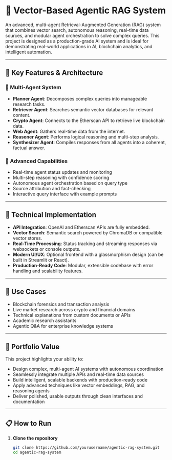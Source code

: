 # 🤖 Vector-Based Agentic RAG System

An advanced, multi-agent Retrieval-Augmented Generation (RAG) system that combines vector search, autonomous reasoning, real-time data sources, and modular agent orchestration to solve complex queries. This project is designed as a production-grade AI system and is ideal for demonstrating real-world applications in AI, blockchain analytics, and intelligent automation.

---

## 🚀 Key Features & Architecture

### 🔹 Multi-Agent System
- **Planner Agent**: Decomposes complex queries into manageable research tasks.
- **Retriever Agent**: Searches semantic vector databases for relevant content.
- **Crypto Agent**: Connects to the Etherscan API to retrieve live blockchain data.
- **Web Agent**: Gathers real-time data from the internet.
- **Reasoner Agent**: Performs logical reasoning and multi-step analysis.
- **Synthesizer Agent**: Compiles responses from all agents into a coherent, factual answer.

### 🔹 Advanced Capabilities
- Real-time agent status updates and monitoring
- Multi-step reasoning with confidence scoring
- Autonomous agent orchestration based on query type
- Source attribution and fact-checking
- Interactive query interface with example prompts

---

## 🔧 Technical Implementation

- **API Integration**: OpenAI and Etherscan APIs are fully embedded.
- **Vector Search**: Semantic search powered by ChromaDB or compatible vector stores.
- **Real-Time Processing**: Status tracking and streaming responses via websockets or console outputs.
- **Modern UI/UX**: Optional frontend with a glassmorphism design (can be built in Streamlit or React).
- **Production-Ready Code**: Modular, extensible codebase with error handling and scalability features.

---

## 🧠 Use Cases

- Blockchain forensics and transaction analysis
- Live market research across crypto and financial domains
- Technical explanations from custom documents or APIs
- Academic research assistants
- Agentic Q&A for enterprise knowledge systems

---

## 💼 Portfolio Value

This project highlights your ability to:
- Design complex, multi-agent AI systems with autonomous coordination
- Seamlessly integrate multiple APIs and real-time data sources
- Build intelligent, scalable backends with production-ready code
- Apply advanced techniques like vector embeddings, RAG, and reasoning agents
- Deliver polished, usable outputs through clean interfaces and documentation

---

## 📋 How to Run

1. **Clone the repository**
   ```bash
   git clone https://github.com/yourusername/agentic-rag-system.git
   cd agentic-rag-system
